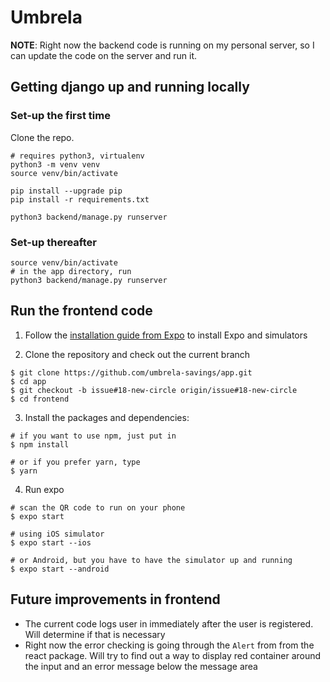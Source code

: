 # Umbrela

**NOTE**: Right now the backend code is running on my personal server, so I can update the code on the server and run it. 

## Getting django up and running locally

### Set-up the first time
Clone the repo.

```
# requires python3, virtualenv
python3 -m venv venv
source venv/bin/activate

pip install --upgrade pip
pip install -r requirements.txt

python3 backend/manage.py runserver
```

### Set-up thereafter
```
source venv/bin/activate
# in the app directory, run
python3 backend/manage.py runserver
```
## Run the frontend code

1. Follow the [installation guide from Expo](https://docs.expo.io/versions/v33.0.0/introduction/installation/) to install Expo and simulators

2. Clone the repository and check out the current branch
  ```
  $ git clone https://github.com/umbrela-savings/app.git
  $ cd app
  $ git checkout -b issue#18-new-circle origin/issue#18-new-circle
  $ cd frontend
  ```
3. Install the packages and dependencies:
  ```
  # if you want to use npm, just put in
  $ npm install 

  # or if you prefer yarn, type
  $ yarn
  ```
4. Run expo
  ```
  # scan the QR code to run on your phone 
  $ expo start

  # using iOS simulator
  $ expo start --ios

  # or Android, but you have to have the simulator up and running
  $ expo start --android
  ```

## Future improvements in frontend 
- The current code logs user in immediately after the user is registered. Will determine if that is necessary 
- Right now the error checking is going through the `Alert` from from the react package. Will try to find out a way to display red container around the input and an error message below the message area

